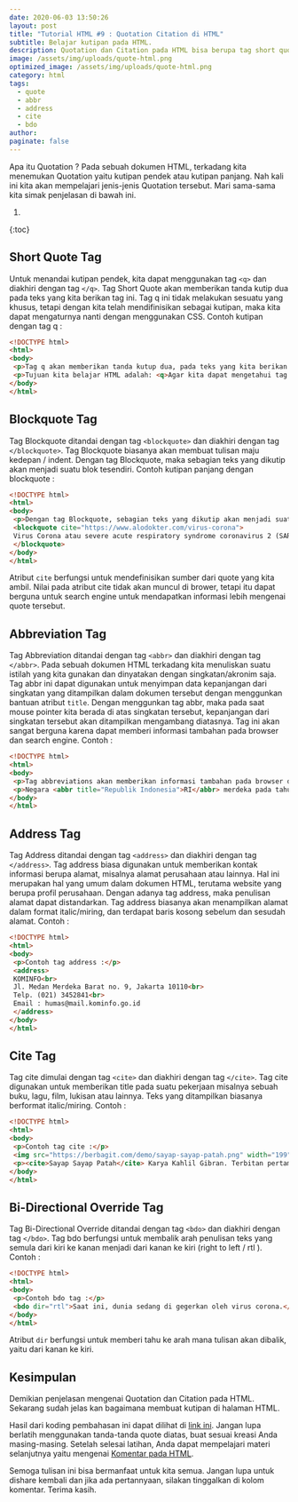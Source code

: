 ```yaml
---
date: 2020-06-03 13:50:26
layout: post
title: "Tutorial HTML #9 : Quotation Citation di HTML"
subtitle: Belajar kutipan pada HTML.
description: Quotation dan Citation pada HTML bisa berupa tag short quote / q, blockquote, abbreviation / abbr, address, cite dan Bi-Directional Override atau bdo.
image: /assets/img/uploads/quote-html.png
optimized_image: /assets/img/uploads/quote-html.png
category: html
tags:
  - quote
  - abbr
  - address
  - cite
  - bdo
author:
paginate: false
---
```


Apa itu Quotation ? Pada sebuah dokumen HTML, terkadang kita menemukan Quotation yaitu kutipan pendek atau kutipan panjang. Nah kali ini kita akan mempelajari jenis-jenis Quotation tersebut. Mari sama-sama kita simak penjelasan di bawah ini.

1. 
{:toc}

## Short Quote Tag
Untuk menandai kutipan pendek, kita dapat menggunakan tag `<q>` dan diakhiri dengan tag `</q>`. Tag Short Quote akan memberikan tanda kutip dua pada teks yang kita berikan tag ini. Tag q ini tidak melakukan sesuatu yang khusus, tetapi dengan kita telah mendifinisikan sebagai kutipan, maka kita dapat mengaturnya nanti dengan menggunakan CSS. Contoh kutipan dengan tag q :

```html
<!DOCTYPE html>
<html>
<body>
 <p>Tag q akan memberikan tanda kutup dua, pada teks yang kita berikan tag. Contoh :</p>
 <p>Tujuan kita belajar HTML adalah: <q>Agar kita dapat mengetahui tag dan atribut HTML serta dapat membuat website sesuai dengan ketentuan yang berlaku.</q></p>
</body>
</html>
```

## Blockquote Tag
Tag Blockquote ditandai dengan tag `<blockquote>` dan diakhiri dengan tag `</blockquote>`. Tag Blockquote biasanya akan membuat tulisan maju kedepan / indent. Dengan tag Blockquote, maka sebagian teks yang dikutip akan menjadi suatu blok tesendiri. Contoh kutipan panjang dengan blockquote :

```html
<!DOCTYPE html>
<html>
<body>
 <p>Dengan tag Blockquote, sebagian teks yang dikutip akan menjadi suatu blok tesendiri. Contoh :</p>
 <blockquote cite="https://www.alodokter.com/virus-corona">
 Virus Corona atau severe acute respiratory syndrome coronavirus 2 (SARS-CoV-2) adalah virus yang menyerang sistem pernapasan. Penyakit karena infeksi virus ini disebut COVID-19. Virus Corona bisa menyebabkan gangguan pada sistem pernapasan, pneumonia akut, sampai kematian.
 </blockquote>
</body>
</html>
```

Atribut `cite` berfungsi untuk mendefinisikan sumber dari quote yang kita ambil. Nilai pada atribut cite tidak akan muncul di brower, tetapi itu dapat berguna untuk search engine untuk mendapatkan informasi lebih mengenai quote tersebut.

## Abbreviation Tag
Tag Abbreviation ditandai dengan tag `<abbr>` dan diakhiri dengan tag `</abbr>`. Pada sebuah dokumen HTML terkadang kita menuliskan suatu istilah yang kita gunakan dan dinyatakan dengan singkatan/akronim saja. Tag abbr ini dapat digunakan untuk menyimpan data kepanjangan dari singkatan yang ditampilkan dalam dokumen tersebut dengan menggunkan bantuan atribut `title`. Dengan menggunkan tag abbr, maka pada saat mouse pointer kita berada di atas singkatan tersebut, kepanjangan dari singkatan tersebut akan ditampilkan mengambang diatasnya. Tag ini akan sangat berguna karena dapat memberi informasi tambahan pada browser dan search engine. Contoh :

```html
<!DOCTYPE html>
<html>
<body>
 <p>Tag abbreviations akan memberikan informasi tambahan pada browser dan search engine. Contoh :</p>
 <p>Negara <abbr title="Republik Indonesia">RI</abbr> merdeka pada tahun 1945.</p>
</body>
</html>
```

## Address Tag
Tag Address ditandai dengan tag `<address>` dan diakhiri dengan tag `</address>`. Tag address biasa digunakan untuk memberikan kontak informasi berupa alamat, misalnya alamat perusahaan atau lainnya. Hal ini merupakan hal yang umum dalam dokumen HTML, terutama website yang berupa profil perusahaan. Dengan adanya tag address, maka penulisan alamat dapat distandarkan. Tag address biasanya akan menampilkan alamat dalam format italic/miring, dan terdapat baris kosong sebelum dan sesudah alamat. Contoh :

```html
<!DOCTYPE html>
<html>
<body>
 <p>Contoh tag address :</p>
 <address>
 KOMINFO<br>
 Jl. Medan Merdeka Barat no. 9, Jakarta 10110<br>
 Telp. (021) 3452841<br>
 Email : humas@mail.kominfo.go.id
 </address>
</body>
</html>
```

## Cite Tag
Tag cite dimulai dengan tag `<cite>` dan diakhiri dengan tag `</cite>`. Tag cite digunakan untuk memberikan title pada suatu pekerjaan misalnya sebuah buku, lagu, film, lukisan atau lainnya. Teks yang ditampilkan biasanya berformat italic/miring. Contoh :

```html
<!DOCTYPE html>
<html>
<body>
 <p>Contoh tag cite :</p>
 <img src="https://berbagit.com/demo/sayap-sayap-patah.png" width="199" height="320" alt="Sayap Sayap Patah">
 <p><cite>Sayap Sayap Patah</cite> Karya Kahlil Gibran. Terbitan pertama tahun 1912. Penerjemah Indonesia oleh Sapardi Djoko Damono</p>
</body>
</html>
```

## Bi-Directional Override Tag
Tag Bi-Directional Override ditandai dengan tag `<bdo>` dan diakhiri dengan tag `</bdo>`. Tag bdo berfungsi untuk membalik arah penulisan teks yang semula dari kiri ke kanan menjadi dari kanan ke kiri (right to left / rtl ). Contoh :

```html
<!DOCTYPE html>
<html>
<body>
 <p>Contoh bdo tag :</p>
 <bdo dir="rtl">Saat ini, dunia sedang di gegerkan oleh virus corona.</bdo>
</body>
</html>
```

Atribut `dir` berfungsi untuk memberi tahu ke arah mana tulisan akan dibalik, yaitu dari kanan ke kiri.

## Kesimpulan
Demikian penjelasan mengenai Quotation dan Citation pada HTML. Sekarang sudah jelas kan bagaimana membuat kutipan di halaman HTML.

Hasil dari koding pembahasan ini dapat dilihat di [link ini](/demo/html-quote.html). Jangan lupa berlatih menggunakan tanda-tanda quote diatas, buat sesuai kreasi Anda masing-masing. Setelah selesai latihan, Anda dapat mempelajari materi selanjutnya yaitu mengenai [Komentar pada HTML](/komentar-html).

Semoga tulisan ini bisa bermanfaat untuk kita semua. Jangan lupa untuk dishare kembali dan jika ada pertannyaan, silakan tinggalkan di kolom komentar. Terima kasih.